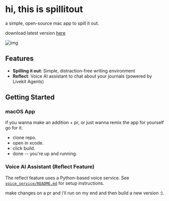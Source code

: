 # hi, this is spillitout

a simple, open-source mac app to spill it out.

download latest version [here](https://www.spillitout.io/)

![img](https://i.imgur.com/2ucbtff.gif)

## Features

- **Spilling it out**: Simple, distraction-free writing environment
- **Reflect**: Voice AI assistant to chat about your journals (powered by Livekit Agents)

## Getting Started

### macOS App

if you wanna make an addition + pr,
or just wanna remix the app for yourself go for it.

- clone repo.
- open in xcode.
- click build.
- done -- you're up and running.

### Voice AI Assistant (Reflect Feature)

The reflect feature uses a Python-based voice service. See [`voice_service/README.md`](voice_service/README.md) for setup instructions.

make changes on a pr and i'll run on my end and then build a new version :).
